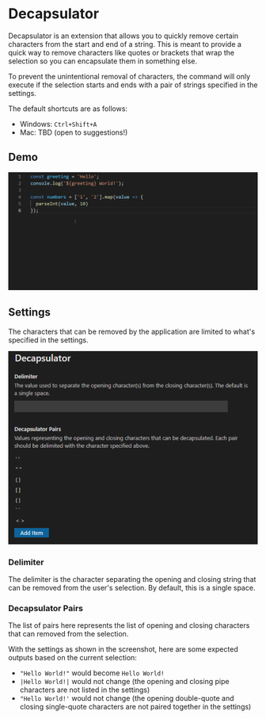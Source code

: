 # Decapsulator

Decapsulator is an extension that allows you to quickly remove certain characters from the start and end of a string. This is meant to provide a quick way to remove characters like quotes or brackets that wrap the selection so you can encapsulate them in something else.

To prevent the unintentional removal of characters, the command will only execute if the selection starts and ends with a pair of strings specified in the settings.

The default shortcuts are as follows:

- Windows: `Ctrl+Shift+A`
- Mac: TBD (open to suggestions!)

## Demo

![Demo of Decapsulator](./images/decapsulator-demo.gif)

## Settings

The characters that can be removed by the application are limited to what's specified in the settings.

![Demo of Decapsulator](./images/decapsulator-settings.png)

### Delimiter

The delimiter is the character separating the opening and closing string that can be removed from the user's selection. By default, this is a single space.

### Decapsulator Pairs

The list of pairs here represents the list of opening and closing characters that can removed from the selection.

With the settings as shown in the screenshot, here are some expected outputs based on the current selection:

- `"Hello World!"` would become `Hello World!`
- `|Hello World!|` would not change (the opening and closing pipe characters are not listed in the settings)
- `"Hello World!'` would not change (the opening double-quote and closing single-quote characters are not paired together in the settings)
